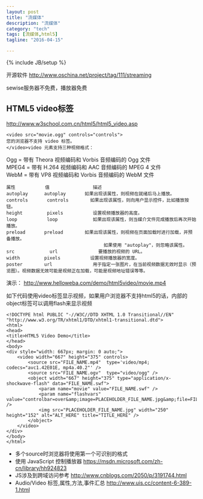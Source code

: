 ```yaml
---
layout: post
title: "流媒体"
description: "流媒体"
category: "tech"
tags: [流媒体,html5]
tagline: "2016-04-15"

---
```

{% include JB/setup %}

开源软件 http://www.oschina.net/project/tag/111/streaming

sewise服务器不免费，播放器免费

## HTML5 video标签

http://www.w3school.com.cn/html5/html5_video.asp

    <video src="movie.ogg" controls="controls">
    您的浏览器不支持 video 标签。
    </video>video 元素支持三种视频格式：

Ogg = 带有 Theora 视频编码和 Vorbis 音频编码的 Ogg 文件  
MPEG4 = 带有 H.264 视频编码和 AAC 音频编码的 MPEG 4 文件  
WebM = 带有 VP8 视频编码和 Vorbis 音频编码的 WebM 文件  

    属性           值                描述
    autoplay      autoplay       如果出现该属性，则视频在就绪后马上播放。
    controls       controls        如果出现该属性，则向用户显示控件，比如播放按钮。
    height         pixels           设置视频播放器的高度。
    loop           loop             如果出现该属性，则当媒介文件完成播放后再次开始播放。
    preload       preload        如果出现该属性，则视频在页面加载时进行加载，并预备播放。
                                        如果使用 "autoplay"，则忽略该属性。
    src             url               要播放的视频的 URL。
    width         pixels           设置视频播放器的宽度。
    poster        url               用于指定一张图片，在当前视频数据无效时显示（预览图）。视频数据无效可能是视频正在加载，可能是视频地址错误等等。

演示： http://www.helloweba.com/demo/html5video/movie.mp4

如下代码使用video标签显示视频，如果用户浏览器不支持html5的话，内部的object标签可以调用flash来显示视频

    <!DOCTYPE html PUBLIC "-//W3C//DTD XHTML 1.0 Transitional//EN" "http://www.w3.org/TR/xhtml1/DTD/xhtml1-transitional.dtd">
    <html>
    <head>
    <title>HTML5 Video Demo</title>
    </head>
    <body>
    <div style="width: 667px; margin: 0 auto;">
        <video width="667" height="375" controls>
            <source src="FILE_NAME.mp4"  type='video/mp4; codecs="avc1.42E01E, mp4a.40.2"' />
            <source src="FILE_NAME.ogv"  type="video/ogg" />
            <object width="667" height="375" type="application/x-shockwave-flash" data="FILE_NAME.swf">
                <param name="movie" value="FILE_NAME.swf" />
                <param name="flashvars" value="controlbar=over&amp;image=PLACEHOLDER_FILE_NAME.jpg&amp;file=FILE_NAME.mp4" />
                <img src="PLACEHOLDER_FILE_NAME.jpg" width="250" height="152" alt="ALT_HERE" title="TITLE_HERE" />
            </object>
        </video>
    </div>
    </body>
    </html>

- 多个source时浏览器将使用第一个可识别的格式
- 使用 JavaScript 控制播放器 https://msdn.microsoft.com/zh-cn/library/hh924823
- JS涉及到跨域访问参考 http://www.cnblogs.com/2050/p/3191744.html
- Audio/Video 标签,属性,方法,事件汇总 http://www.uis.cc/content-6-389-1.html


